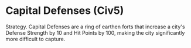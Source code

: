 # Capital Defenses (Civ5)

Strategy.
Capital Defenses are a ring of earthen forts that increase a city's Defense Strength by 10 and Hit Points by 100, making the city significantly more difficult to capture. 